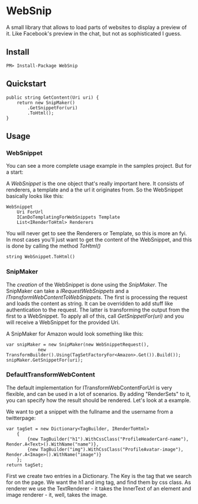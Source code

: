 WebSnip
=======

A small library that allows to load parts of websites to display a preview of it. Like Facebook's preview in the chat, but not as sophisticated I guess.

## Install

    PM> Install-Package WebSnip

## Quickstart

    public string GetContent(Uri uri) {
        return new SnipMaker()
            .GetSnippetFor(uri)
            .ToHtml();
    }

## Usage

### WebSnippet

You can see a more complete usage example in the samples project. But for a start: 

A _WebSnippet_ is the one object that's really important here. It consists of renderers, a template and a the url it originates from. So the WebSnippet basically looks like this: 

    WebSnippet
        Uri ForUrl
        ICanDoTemplatingForWebSnippets Template
        List<IRenderToHtml> Renderers

You will never get to see the Renderers or Template, so this is more an fyi. In most cases you'll just want to get the content of the WebSnippet, and this is done by calling the method _ToHtml()_

    string WebSnippet.ToHtml()

### SnipMaker

The *creation* of the WebSnippet is done using the _SnipMaker_. The SnipMaker can take a _IRequestWebSnippets_ and a _ITransformWebContentToWebSnippets_. The first is processing the request and loads the content as string. It can be overridden to add stuff like authentication to the request. The latter is transforming the output from the first to a WebSnippet. 
To apply all of this, call _GetSnippetFor(uri)_ and you will receive a WebSnippet for the provided Uri. 

A SnipMaker for Amazon would look something like this: 

    var snipMaker = new SnipMaker(new WebSnippetRequest(),
                new TransformBuilder().Using(TagSetFactoryFor<Amazon>.Get()).Build());
    snipMaker.GetSnippetFor(uri);
    
### DefaultTransformWebContent

The default implementation for ITransformWebContentForUrl is very flexible, and can be used in a lot of scenarios. By adding "RenderSets" to it, you can specify how the result should be rendered. Let's look at a example. 

We want to get a snippet with the fullname and the username from a twitterpage:

    var tagSet = new Dictionary<TagBuilder, IRenderToHtml>
        {
            {new TagBuilder("h1").WithCssClass("ProfileHeaderCard-name"), Render.A<Text>().WithName("name")},
            {new TagBuilder("img").WithCssClass("ProfileAvatar-image"), Render.A<Image>().WithName("image")}
        };
    return tagSet;
    
First we create two entries in a Dictionary. The Key is the tag that we search for on the page. We want the h1 and img tag, and find them by css class. As renderer we use the TextRenderer - it takes the InnerText of an element and image renderer - it, well, takes the image. 

